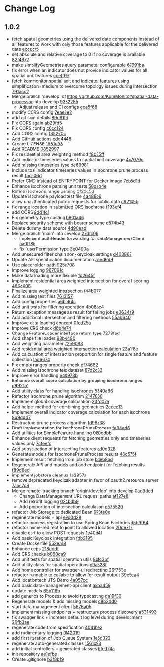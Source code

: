 # Change Log

## 1.0.2
* fetch spatial geometries using the delivered date components instead of all features to work with only those features applicable for the delivered date [ecc8cf5](ecc8cf58e006f2a6e21802095a3cfe6319762c00)
* set absolute and relative coverage to 0 if no coverage is available [82f4677](82f4677409966e201ab9d941574c258676bebf9b)
* make simplifyGeometries query parameter configurable [67991ba](67991ba527b24599cb09357dd96c72f0404a1366)
* fix error when an indicator does not provide indicator values for all spatial unit features [cceff99](cceff992ee725c39ceaf86e63f5555ec5143d55f)
* fetch kommonitor spatial unit and indicator features using simplification&#61;medium to overcome topology issues during intersection [791acc2](791acc2cd95474cbbaf26a98f62189f5aacaab7e)
* Merge branch &#39;develop&#39; of https://github.com/KomMonitor/spatial-data-processor into develop [9332255](93322551dbe99e74a515894fad1bfaf2e9c646a9)
    * Adjust release and CI configs [eca5f68](eca5f6890e7223eec7cb77550a414d9cdb5d2bb3)
* modify CORS config [7eae3e2](7eae3e20f5390793065d60b14cb7547a8ce5a92d)
* add git scm details [89d81f6](89d81f64716cdf5b09946110e71b607b4e865565)
* Fix CORS again [ab29fd5](ab29fd51fc470429bb9f664520083a48907d2f89)
* Fix CORS config [c6cc124](c6cc12458d66c8c9761b10f53f6bb18bb74f413a)
* Add CORS config [f35270c](f35270ca0cbe2e3ddaf45674cc4517afb305fef5)
* Add GitHub actions [cdd4448](cdd444801cc123e6fc3d33b8524ea725303174d0)
* Create LICENSE [1981c93](1981c93cde2bc84285a182cbdc69dd4985a9991d)
* Add README [0852997](0852997363b9d27c7ee4a28ca928210cfb589c8e)
* Fix residential area weighting method [f8b35ff](f8b35ffcd98fbe3e8914b19307ac41249af5b244)
* Add indicator timeseries values to spatial unit coverage [4c7070c](4c7070cc0d7987c21c808718389c695e1c0bf2f8)
* Add missing timeseries type [de69981](de69981838bbe0b014f779429c1a3689caf5067c)
* Include toal indicator timeseries values in isochrone prune process result [f5ce06d](f5ce06dba67077c4a0ab3bce0014f754f96746e6)
* Prefer CMD instead of ENTRYPOINT for Docker image [7cb5d1d](7cb5d1dad48ae661690c9b9ac7968ea83df747e1)
* Enhance isochrone parsing unit tests [58deb4e](58deb4e39b078cd5cb4613a78915044217f496be)
* Refine isochrone range parsing [3f23c5d](3f23c5dfc066628097d7092f2327959ca9410e10)
* Update isochrone payload test file [4a488b6](4a488b67938cf8717d9b3a84ade828c2b415bf43)
* allow unauthenticated public requests for public data [c62145b](c62145b7cf7bff7f0c96e42617e10032af3ec528)
* fix range location in submitted ORS isochrone [f193ef4](f193ef45b4a8ef6fa7f46f44e832a8b32ce293ee)
* add CORS [9dd1fc1](9dd1fc19776f0593194b9ce497b3245ec82f4b80)
* Fix geometry type casting [b801a46](b801a464fc51a7b06b173ff5bd389a5556966c39)
* Replace security scheme with bearer scheme [d574b43](d574b439696e34805dde95cb93578744000c38bc)
* Delete dummy data source [4d90ead](4d90ead0d4bde3af6fc3d5badf9ef911281e9699)
* Merge branch &#39;main&#39; into develop [27dfc09](27dfc093a5a81062d30013d67182c42e6ae584f3)
    * implement authHeader forwarding for dataManagementClient [aa0f18b](aa0f18b7b98ef9921d9a158f1a9745872a5dbdb6)
    * fix &#96;userPermission&#96;type [3e0490a](3e0490a63efe47a405b7f3395bc4b26c0a258bf6)
* Add unsecured filter chain non-keycloak settings [d403867](d4038673e150e4f3e6a7a6f246f0b5c74362d383)
* Update API specification documentation [aaed6d9](aaed6d9aad929947851ba864a7d5e83c9289f4aa)
* Use placeholder path [925e708](925e708b587b2ef9586914c4dcad70d1dc0b6d91)
* Improve logging [967061c](967061c44f808bfcb9a2078d97bdddebbc246709)
* Make data loading more flexible [1d2645f](1d2645f2315bda1be0861c0962f0520298094c14)
* Implement residential area weighted intersection for overall scoring [486c695](486c695fcf7ec87b02211c45975cda7174c3fb66)
* Finalize area weighted intersection [f44b077](f44b077aa89233aeb1bd78e58053259f2d33a22b)
* Add missing test files [7613157](7613157344845eeb2946b56a3767497f36d61ab9)
* Add config properties [a6bb94c](a6bb94c667453f3b7231ac681e2f3369a06893ba)
* Add unit tests for filtering operation [4b08bc4](4b08bc49ae90e0e0554484d4d799c2fa8135a22e)
* Return exception message as result for failing jobs [e3634a9](e3634a9b5103f40184d279a6a7294ec0e47ae9a4)
* Add additional intersection and filtering methods [55ab640](55ab640ef6a4fb122ac8b82dd61127ff6e59e7ab)
* Improve data loading concept [0fed25a](0fed25ae68dc17b5f1e26fa66d5d31c054dcd39c)
* Improve CRS check [d6b4e74](d6b4e7431711feaa0c4c5db75f0f36f0621cd265)
* Change FeatureLoader interface return type [7273fad](7273fad346b3bb25ab4ef4d8302abab7bb5f4fea)
* Add shape file loader [98b4490](98b449031e383fdbc345979b81ea42fb5d046368)
* Add weighting parameter [72e9083](72e9083c895493675df2077e38a3e4a998f592ec)
* Add residential area weighted intersection calculation [23a1f8e](23a1f8ec0b8b46668bfa1cac0f2f2142fac52e75)
* Add calculation of intersection proportion for single feature and feature collection [1ad6674](1ad667414830baada92c67006897d55ef152729e)
* Fix empty ranges property check [df74682](df7468293d9d8a2ee3cc1f469ac0b0cb2eb3650d)
* Add missing isochrone test dataset [87d2c83](87d2c836ed29275a824becbab5156f7d6925e79d)
* Improve error handling [e40973b](e40973bd68428bae2057333b3985dcdba0f009fd)
* Enhance overall score calculation by grouping isochrone ranges [d9921a1](d9921a1ab415cad6d3bdf968923823f050a33943)
* Add utility class for handling isochrones [5340a66](5340a66c87a1389af2d7c7ce3ddf016ef0ce3965)
* Refactor isochrone prune algorithm [2147860](21478601863ae714de486ce03519a952177f7b0d)
* Implement global coverage calculation [237d07e](237d07ead6dfac2b91edf04423ebd4dc28104605)
* Add helper method for combining geometries [2ccec13](2ccec13983a4ad35aede50bd51a3f537d0771d7b)
* Implement overall indicator coverage calculation for each isochrone [8d9dd47](8d9dd473bc503e73b1370423e9c192dc3d6dfd81)
* Restructure prune process algorithm [fd96a38](fd96a3833634994d17f7c9d8eccf030b0a7f14df)
* Draft implementation for IsochronePruneProcess [fe84ed6](fe84ed6e7a0212e86294471ac23a9da34d62f15a)
* Add utilities for SimpleFeature handling [080ddbb](080ddbb06f360eedfd509df2e3d9a02a8f69622b)
* Enhance client requests for fetching geometries only and timeseries values only [7cfeefc](7cfeefc1b73c1dcce7a401e366dc219ac07e0600)
* Add subselection of intersecting features [ed0d328](ed0d32805a77b44f0d4a98d0b8b1e245b15a586a)
* Generate models for IsochronePruneProcess results [46c575f](46c575f69b0859df697507aee86075bbb40f56f3)
* Implement result fetching from job store [bdeb8ad](bdeb8ad8969f36a8bf23f189482e24eca4d12db7)
* Regenerate API and models and add endpoint for fetching results [f89d8ed](f89d8ed82df003bf6306b5bfdf648740e691082f)
* implement jobstore cleanup [1a2857a](1a2857af4c9e03291822b41a7bbb159e3940a461)
* remove deprecated keycloak adapter in favor of oauth2 resource server [7aac7c8](7aac7c87e33a8cbd935acb0f662c899773879414)
* Merge remote-tracking branch &#39;origin/develop&#39; into develop [0ad9dcd](0ad9dcd8e847d024116a6fff7bf404b6ff659c37)
    * Change DataManagement URL request paths [af127e8](af127e86aa4b9d425b63e20e37779c758d8cbd25)
    * Add retrofit logging [024bdb9](024bdb91e410667a8892a6881fdd4c732767de17)
    * Add proportion of intersection calculation [c575520](c575520a0d38aa2122a8f116ca74d8eaa9a21707)
* refactor Job Storage to dedicated Bean [973fe0e](973fe0ede5f3338c448e588ee066c2993166821a)
* regenerate models + api [e9d0d28](e9d0d28bff3b90bce250f56c441b1d4599a1f0ea)
* refactor process registration to use Spring Bean Factories [d5b9f64](d5b9f64e05d598b66fffeb7d11d0a4910d4bfb2a)
* refactor home-redirect to point to allowed location [20de712](20de7120234b805cab196ea5bb9f60cdfe013575)
* disable csrf to allow POST requests [1e40d4f](1e40d4fc5aecee87900f0c4ddf4863b392679c8d)
* Add basic Keycloak integration [fdb2195](fdb2195525a504a2f7785dae849f91f4848137f5)
* Create Dockerfile [553ea18](553ea18230a712010d77fb43a6473c9933f77ee2)
* Enhance deps [218eddf](218eddf8fe4f937c44028fbe67a310c08d9e048c)
* Add CRS checks [b068ca9](b068ca92fa0400eb1867f93b9730a944b7bbf254)
* Add unit tests for spatial operation utils [9bfc3bf](9bfc3bffe738e98ff7de0ef00b8660ffcfe518b8)
* Add utility class for spatial operations [e9a828f](e9a828f4f220b2e5fbceb3fe55584abfb0090c96)
* Add home controller for swagger-ui redirecting [26f753e](26f753ee512671ba8c80c40336d8f2f761bfbb2e)
* refactor runnable to callable to allow for result output [39e5ca4](39e5ca4eba061385c4b885d2d7ec135210a92b5d)
* Add locationtech JTS Demo [4a057cc](4a057cc8e654288cdc65a15035def6ee545eabc2)
* Add basic data-management-api client [a8ba459](a8ba459389418009173025a351faa9771bcb723d)
* update models [65b118b](65b118b5bef3c65cccc424a3cff4b4ce8145e28d)
* add generics to Process to avoid typecasting [da19f30](da19f30dcd2eeddf811f10b66781944c72912a45)
* Regenerate models &amp; add missing models [c8b2dd0](c8b2dd05b2818890793c48182ccb97663d8d7266)
* start data-management client [5676a05](5676a0597b304ce9cee4a6bdefda0fa9be1b070c)
* implement missing endpoints + restructure process discovery [a531493](a531493c82bd2d8cbf6421848aafcafb3812e3a6)
* fix swagger link + increase default log level during development [26fb3ae](26fb3ae4da1f1f20fe84f15dab87c76c3e9ae182)
* regenerate code from specification [4041be2](4041be264c92b8e5b50a1ad74b2e9d63e44c1f13)
* add rudimentary logging [0f42019](0f42019141ce47cef86d11f0224a8b197869f895)
* add first iteration of Job Queue System [1e6d322](1e6d322784806579ef9edd0dce3bd1660f9fb0a1)
* regenerate auto-generated classes [1561c93](1561c9367628533d08ee17381ac5735e61dc7065)
* add initial controllers + generated classes [bfed74a](bfed74ab619deab764a5622aa520bd0f9053ff1b)
* init repository [ae1efbe](ae1efbef98e85ffdce35c8dcd07f80a6cee2f6e4)
* Create .gitignore [b3f8bf9](b3f8bf94c590fdc020222eec2f4add0598c394ac)

